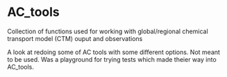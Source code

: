 # AC_tools
Collection of functions used for working with global/regional chemical transport model (CTM) ouput and observations

A look at redoing some of AC tools with some different options. Not meant to be used. Was a playground for trying tests which made theier way into AC_tools.

